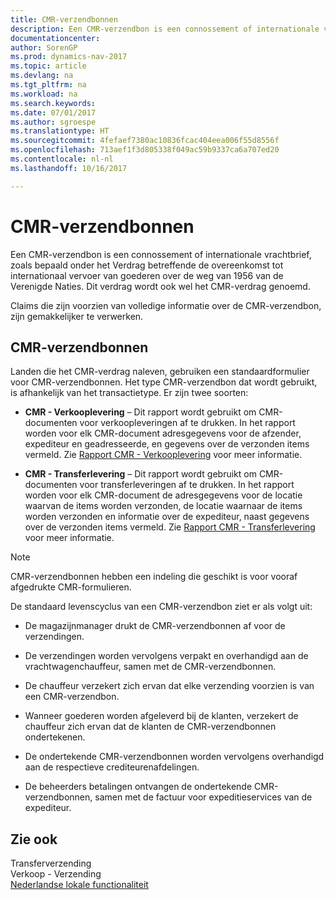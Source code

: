 ```yaml
---
title: CMR-verzendbonnen
description: Een CMR-verzendbon is een connossement of internationale vrachtbrief, zoals bepaald onder het Verdrag betreffende de overeenkomst tot internationaal vervoer van goederen over de weg van 1956 van de Verenigde Naties. Dit verdrag wordt ook wel het CMR-verdrag genoemd.
documentationcenter: 
author: SorenGP
ms.prod: dynamics-nav-2017
ms.topic: article
ms.devlang: na
ms.tgt_pltfrm: na
ms.workload: na
ms.search.keywords: 
ms.date: 07/01/2017
ms.author: sgroespe
ms.translationtype: HT
ms.sourcegitcommit: 4fefaef7380ac10836fcac404eea006f55d8556f
ms.openlocfilehash: 713aef1f3d805338f049ac59b9337ca6a707ed20
ms.contentlocale: nl-nl
ms.lasthandoff: 10/16/2017

---
```

# <a name="cmr-notes"></a>CMR-verzendbonnen
Een CMR-verzendbon is een connossement of internationale vrachtbrief, zoals bepaald onder het Verdrag betreffende de overeenkomst tot internationaal vervoer van goederen over de weg van 1956 van de Verenigde Naties. Dit verdrag wordt ook wel het CMR-verdrag genoemd.  
  
 Claims die zijn voorzien van volledige informatie over de CMR-verzendbon, zijn gemakkelijker te verwerken.  
  
## <a name="cmr-notes"></a>CMR-verzendbonnen  
 Landen die het CMR-verdrag naleven, gebruiken een standaardformulier voor CMR-verzendbonnen. Het type CMR-verzendbon dat wordt gebruikt, is afhankelijk van het transactietype. Er zijn twee soorten:  
  
-   **CMR - Verkooplevering** – Dit rapport wordt gebruikt om CMR-documenten voor verkoopleveringen af te drukken. In het rapport worden voor elk CMR-document adresgegevens voor de afzender, expediteur en geadresseerde, en gegevens over de verzonden items vermeld. Zie [Rapport CMR - Verkooplevering](-$-r_11401-cmr-sales-shipment-report-$-.md) voor meer informatie.  
  
-   **CMR - Transferlevering** – Dit rapport wordt gebruikt om CMR-documenten voor transferleveringen af te drukken. In het rapport worden voor elk CMR-document de adresgegevens voor de locatie waarvan de items worden verzonden, de locatie waarnaar de items worden verzonden en informatie over de expediteur, naast gegevens over de verzonden items vermeld. Zie [Rapport CMR - Transferlevering](-$-r_11402-cmr-transfer-shipment-report-$-.md) voor meer informatie.  
  
> [!NOTE]  
>  CMR-verzendbonnen hebben een indeling die geschikt is voor vooraf afgedrukte CMR-formulieren.  
  
 De standaard levenscyclus van een CMR-verzendbon ziet er als volgt uit:  
  
-   De magazijnmanager drukt de CMR-verzendbonnen af voor de verzendingen.  
  
-   De verzendingen worden vervolgens verpakt en overhandigd aan de vrachtwagenchauffeur, samen met de CMR-verzendbonnen.  
  
-   De chauffeur verzekert zich ervan dat elke verzending voorzien is van een CMR-verzendbon.  
  
-   Wanneer goederen worden afgeleverd bij de klanten, verzekert de chauffeur zich ervan dat de klanten de CMR-verzendbonnen ondertekenen.  
  
-   De ondertekende CMR-verzendbonnen worden vervolgens overhandigd aan de respectieve crediteurenafdelingen.  
  
-   De beheerders betalingen ontvangen de ondertekende CMR-verzendbonnen, samen met de factuur voor expeditieservices van de expediteur.  
  
## <a name="see-also"></a>Zie ook  
 Transferverzending   
 Verkoop - Verzending   
 [Nederlandse lokale functionaliteit](netherlands-local-functionality.md)
